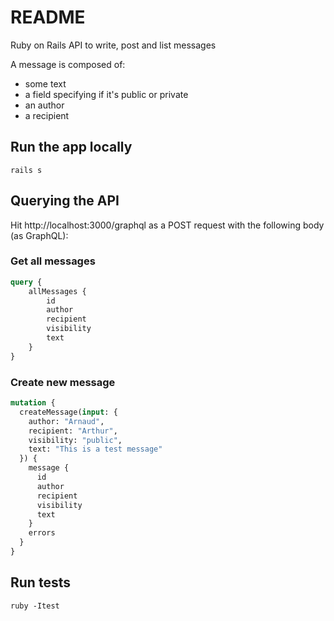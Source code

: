 # README

Ruby on Rails API to write, post and list messages

A message is composed of:
- some text
- a field specifying if it's public or private
- an author
- a recipient

## Run the app locally
`rails s`

## Querying the API
Hit http://localhost:3000/graphql as a POST request with the following body (as GraphQL):

### Get all messages
```graphql
query {
    allMessages {
        id
        author
        recipient
        visibility
        text
    }
}
```

### Create new message
```graphql
mutation {
  createMessage(input: {
    author: "Arnaud",
    recipient: "Arthur",
    visibility: "public",
    text: "This is a test message"
  }) {
    message {
      id
      author
      recipient
      visibility
      text
    }
    errors
  }
}
```

## Run tests
```ruby -Itest```
